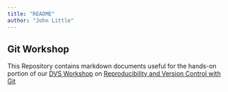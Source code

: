 ```yaml
---
title: "README"
author: "John Little"
---
```


## Git Workshop

This Repository contains markdown documents useful for the hands-on portion of our [DVS Workshop](http://library.duke.edu/data/news) on [Reproducibility and Version Control with Git](https://rfun.library.duke.edu/git/)


